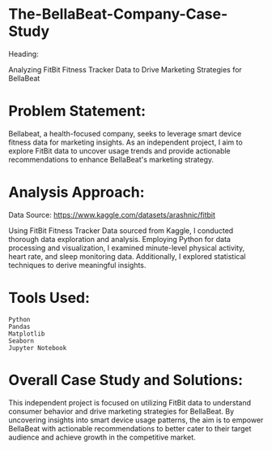 # The-BellaBeat-Company-Case-Study
Heading:

Analyzing FitBit Fitness Tracker Data to Drive Marketing Strategies for BellaBeat

# Problem Statement:

Bellabeat, a health-focused company, seeks to leverage smart device fitness data for marketing insights. As an independent project, I aim to explore FitBit data to uncover usage trends and provide actionable recommendations to enhance BellaBeat's marketing strategy.

# Analysis Approach:
Data Source: https://www.kaggle.com/datasets/arashnic/fitbit

Using FitBit Fitness Tracker Data sourced from Kaggle, I conducted thorough data exploration and analysis. Employing Python for data processing and visualization, I examined minute-level physical activity, heart rate, and sleep monitoring data. Additionally, I explored statistical techniques to derive meaningful insights.

# Tools Used:

    Python
    Pandas
    Matplotlib
    Seaborn
    Jupyter Notebook

# Overall Case Study and Solutions:

This independent project is focused on utilizing FitBit data to understand consumer behavior and drive marketing strategies for BellaBeat. By uncovering insights into smart device usage patterns, the aim is to empower BellaBeat with actionable recommendations to better cater to their target audience and achieve growth in the competitive market.
